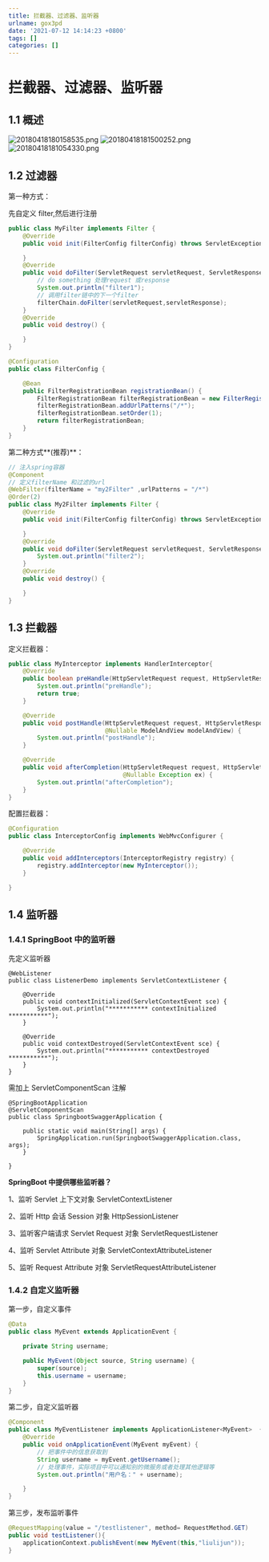 ```yaml
---
title: 拦截器、过滤器、监听器
urlname: gox3pd
date: '2021-07-12 14:14:23 +0800'
tags: []
categories: []
---
```


# 拦截器、过滤器、监听器

## 1.1 概述

![20180418180158535.png](https://cdn.nlark.com/yuque/0/2020/png/635741/1590054217691-7ecffa15-aa48-4848-b4e8-b1eb66f5ca9b.png#height=498&id=piwif&margin=%5Bobject%20Object%5D&name=20180418180158535.png&originHeight=498&originWidth=932&originalType=binary∶=1&size=466400&status=done&style=none&width=932)
![20180418181500252.png](https://cdn.nlark.com/yuque/0/2020/png/635741/1590054237195-50935630-873f-4161-a7ae-6dae23a6bedb.png#height=457&id=I5ddU&margin=%5Bobject%20Object%5D&name=20180418181500252.png&originHeight=457&originWidth=535&originalType=binary∶=1&size=8489&status=done&style=none&width=535)
![20180418181054330.png](https://cdn.nlark.com/yuque/0/2020/png/635741/1590054250551-1a53a786-9463-46b3-8bc1-aca89fd8eb8b.png#height=460&id=rsK7f&margin=%5Bobject%20Object%5D&name=20180418181054330.png&originHeight=460&originWidth=819&originalType=binary∶=1&size=201705&status=done&style=none&width=819)

## 1.2 过滤器

第一种方式：

先自定义 filter,然后进行注册

```java
public class MyFilter implements Filter {
    @Override
    public void init(FilterConfig filterConfig) throws ServletException {

    }
    @Override
    public void doFilter(ServletRequest servletRequest, ServletResponse servletResponse, FilterChain filterChain) throws IOException, ServletException {
        // do something 处理request 或response
        System.out.println("filter1");
        // 调用filter链中的下一个filter
        filterChain.doFilter(servletRequest,servletResponse);
    }
    @Override
    public void destroy() {

    }
}
```

```java
@Configuration
public class FilterConfig {

    @Bean
    public FilterRegistrationBean registrationBean() {
        FilterRegistrationBean filterRegistrationBean = new FilterRegistrationBean(new MyFilter());
        filterRegistrationBean.addUrlPatterns("/*");
        filterRegistrationBean.setOrder(1);
        return filterRegistrationBean;
    }
}
```

第二种方式**(推荐)**：

```java
// 注入spring容器
@Component
// 定义filterName 和过滤的url
@WebFilter(filterName = "my2Filter" ,urlPatterns = "/*")
@Order(2)
public class My2Filter implements Filter {
    @Override
    public void init(FilterConfig filterConfig) throws ServletException {

    }
    @Override
    public void doFilter(ServletRequest servletRequest, ServletResponse servletResponse, FilterChain filterChain) throws IOException, ServletException {
        System.out.println("filter2");
    }
    @Override
    public void destroy() {

    }
}
```

## 1.3 拦截器

定义拦截器：

```java
public class MyInterceptor implements HandlerInterceptor{
    @Override
    public boolean preHandle(HttpServletRequest request, HttpServletResponse response, Object handler) {
        System.out.println("preHandle");
        return true;
    }

    @Override
    public void postHandle(HttpServletRequest request, HttpServletResponse response, Object handler,
                           @Nullable ModelAndView modelAndView) {
        System.out.println("postHandle");
    }

    @Override
    public void afterCompletion(HttpServletRequest request, HttpServletResponse response, Object handler,
                                @Nullable Exception ex) {
        System.out.println("afterCompletion");
    }
}
```

配置拦截器：

```java
@Configuration
public class InterceptorConfig implements WebMvcConfigurer {

    @Override
    public void addInterceptors(InterceptorRegistry registry) {
        registry.addInterceptor(new MyInterceptor());
    }

}
```

## 1.4 监听器

### 1.4.1 SpringBoot 中的监听器

先定义监听器

```
@WebListener
public class ListenerDemo implements ServletContextListener {

    @Override
    public void contextInitialized(ServletContextEvent sce) {
        System.out.println("*********** contextInitialized ***********");
    }

    @Override
    public void contextDestroyed(ServletContextEvent sce) {
        System.out.println("*********** contextDestroyed ***********");
    }
}
```

需加上 ServletComponentScan 注解

```
@SpringBootApplication
@ServletComponentScan
public class SpringbootSwaggerApplication {

	public static void main(String[] args) {
		SpringApplication.run(SpringbootSwaggerApplication.class, args);
	}

}
```

**SpringBoot 中提供哪些监听器？**

1、监听 Servlet 上下文对象 ServletContextListener

2、监听 Http 会话 Session 对象 HttpSessionListener

3、监听客户端请求 Servlet Request 对象 ServletRequestListener

4、监听 Servlet Attribute 对象 ServletContextAttributeListener

5、监听 Request Attribute 对象 ServletRequestAttributeListener

### 1.4.2 自定义监听器

第一步，自定义事件

```java
@Data
public class MyEvent extends ApplicationEvent {

    private String username;

    public MyEvent(Object source, String username) {
        super(source);
        this.username = username;
    }
}
```

第二步，自定义监听器

```java
@Component
public class MyEventListener implements ApplicationListener<MyEvent>  {
    @Override
    public void onApplicationEvent(MyEvent myEvent) {
        // 把事件中的信息获取到
        String username = myEvent.getUsername();
        // 处理事件，实际项目中可以通知别的微服务或者处理其他逻辑等
        System.out.println("用户名：" + username);

    }
}
```

第三步，发布监听事件

```java
@RequestMapping(value = "/testlistener", method= RequestMethod.GET)
public void testListener(){
	applicationContext.publishEvent(new MyEvent(this,"liulijun"));
}
```
